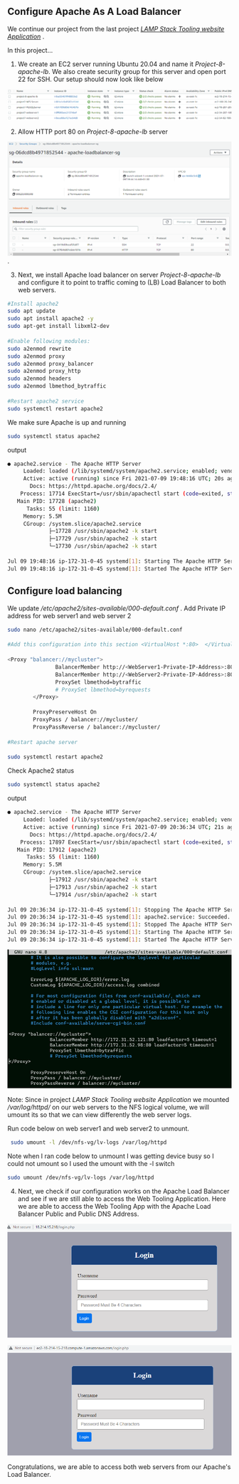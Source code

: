 
## Configure Apache As A Load Balancer

We continue our project from the last project [_LAMP Stack Tooling website Application_](https://github.com/thinkC/devops-projects/blob/master/7.DevOps_Tooling_Website_Solution.md) .

In this project...

1. We create an EC2 server running Ubuntu 20.04 and name it _Project-8-apache-lb_. We also create security group for this server and open port 22 for SSH.
 Our setup should now look like below

![servers](https://github.com/thinkC/devops-projects/blob/master/img-web-tooling/img23-p8.PNG?raw=true)

2. Allow HTTP port 80 on _Project-8-apache-lb_ server

![servers](https://github.com/thinkC/devops-projects/blob/master/img-web-tooling/img24-p8.PNG?raw=true).

3. Next, we install Apache load balancer on server _Project-8-apache-lb_ and configure it to point to traffic coming to (LB) Load Balancer to both web servers.

```bash
#Install apache2
sudo apt update
sudo apt install apache2 -y
sudo apt-get install libxml2-dev

#Enable following modules:
sudo a2enmod rewrite
sudo a2enmod proxy
sudo a2enmod proxy_balancer
sudo a2enmod proxy_http
sudo a2enmod headers
sudo a2enmod lbmethod_bytraffic

#Restart apache2 service
sudo systemctl restart apache2
```

We make sure Apache is up and running

```bash
sudo systemctl status apache2
```

output

```bash
● apache2.service - The Apache HTTP Server
     Loaded: loaded (/lib/systemd/system/apache2.service; enabled; vendor preset: enabled)
     Active: active (running) since Fri 2021-07-09 19:48:16 UTC; 20s ago
       Docs: https://httpd.apache.org/docs/2.4/
    Process: 17714 ExecStart=/usr/sbin/apachectl start (code=exited, status=0/SUCCESS)
   Main PID: 17728 (apache2)
      Tasks: 55 (limit: 1160)
     Memory: 5.5M
     CGroup: /system.slice/apache2.service
             ├─17728 /usr/sbin/apache2 -k start
             ├─17729 /usr/sbin/apache2 -k start
             └─17730 /usr/sbin/apache2 -k start

Jul 09 19:48:16 ip-172-31-0-45 systemd[1]: Starting The Apache HTTP Server...
Jul 09 19:48:16 ip-172-31-0-45 systemd[1]: Started The Apache HTTP Server.
```

## Configure load balancing

We update _/etc/apache2/sites-available/000-default.conf_ . Add Private IP address for web server1 and web server 2

```bash
sudo nano /etc/apache2/sites-available/000-default.conf

#Add this configuration into this section <VirtualHost *:80>  </VirtualHost>

<Proxy "balancer://mycluster">
               BalancerMember http://<WebServer1-Private-IP-Address>:80 loadfactor=5 timeout=1
               BalancerMember http://<WebServer2-Private-IP-Address>:80 loadfactor=5 timeout=1
               ProxySet lbmethod=bytraffic
               # ProxySet lbmethod=byrequests
        </Proxy>

        ProxyPreserveHost On
        ProxyPass / balancer://mycluster/
        ProxyPassReverse / balancer://mycluster/

#Restart apache server

sudo systemctl restart apache2
```

Check Apache2 status

```bash
sudo systemctl status apache2
```

output

```bash
● apache2.service - The Apache HTTP Server
     Loaded: loaded (/lib/systemd/system/apache2.service; enabled; vendor preset: enabled)
     Active: active (running) since Fri 2021-07-09 20:36:34 UTC; 21s ago
       Docs: https://httpd.apache.org/docs/2.4/
    Process: 17897 ExecStart=/usr/sbin/apachectl start (code=exited, status=0/SUCCESS)
   Main PID: 17912 (apache2)
      Tasks: 55 (limit: 1160)
     Memory: 5.5M
     CGroup: /system.slice/apache2.service
             ├─17912 /usr/sbin/apache2 -k start
             ├─17913 /usr/sbin/apache2 -k start
             └─17914 /usr/sbin/apache2 -k start

Jul 09 20:36:34 ip-172-31-0-45 systemd[1]: Stopping The Apache HTTP Server...
Jul 09 20:36:34 ip-172-31-0-45 systemd[1]: apache2.service: Succeeded.
Jul 09 20:36:34 ip-172-31-0-45 systemd[1]: Stopped The Apache HTTP Server.
Jul 09 20:36:34 ip-172-31-0-45 systemd[1]: Starting The Apache HTTP Server...
Jul 09 20:36:34 ip-172-31-0-45 systemd[1]: Started The Apache HTTP Server.
```



![site-available](https://github.com/thinkC/devops-projects/blob/master/img-web-tooling/img25-p8.PNG?raw=true)

Note: Since in project _LAMP Stack Tooling website Application_ we mounted _/var/log/httpd/_ on our web servers to the NFS logical volume, we will umount its so that we can view differently the web server logs.

Run code below on web server1 and web server2 to unmount.

```bash
 sudo umount -l /dev/nfs-vg/lv-logs /var/log/httpd
```

Note when I ran code below to unmount I was getting device busy so I could not umount so I used the umount with the -l switch

```bash
sudo umount /dev/nfs-vg/lv-logs /var/log/httpd
```

4. Next, we check if our configuration works on the Apache Load Balancer and see if we are still able to access the Web Tooling Application. Here we are able to access the Web Tooling App with the Apache Load Balancer Public and Public DNS Address.

![Load balancer](https://github.com/thinkC/devops-projects/blob/master/img-web-tooling/img26-p8.PNG?raw=true)

![Load balancer](https://github.com/thinkC/devops-projects/blob/master/img-web-tooling/img27-p8.PNG?raw=true)

Congratulations, we are able to access both web servers from our Apache's Load Balancer.